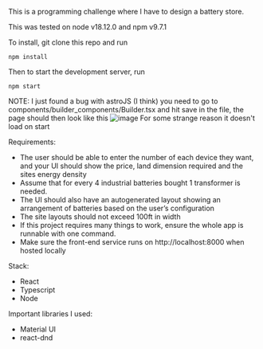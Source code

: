 This is a programming challenge where I have to design a battery store.

This was tested on node v18.12.0 and npm v9.7.1

To install, git clone this repo and run

```
npm install
```

Then to start the development server, run
```
npm start
```
NOTE: I just found a bug with astroJS (I think)
you need to go to components/builder_components/Builder.tsx and hit save in the file, the page should then look like this
![image](https://github.com/minhbui27/battery_store/assets/63686864/16be816f-5150-42c8-80ad-b37bca1df411)
For some strange reason it doesn't load on start

Requirements:

- The user should be able to enter the number of each device they want, and your
  UI should show the price, land dimension required and the sites energy density
- Assume that for every 4 industrial batteries bought 1 transformer is needed.
- The UI should also have an autogenerated layout showing an arrangement of
  batteries based on the user’s configuration
- The site layouts should not exceed 100ft in width
- If this project requires many things to work, ensure the whole app is runnable
  with one command.
- Make sure the front-end service runs on http://localhost:8000 when hosted
  locally

Stack:

- React
- Typescript
- Node

Important libraries I used:

- Material UI
- react-dnd
